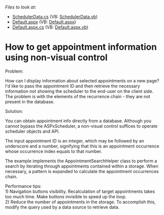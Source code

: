 <!-- default file list -->
*Files to look at*:

* [SchedulerData.cs](./CS/WebSite/App_Code/SchedulerData.cs) (VB: [SchedulerData.vb](./VB/WebSite/App_Code/SchedulerData.vb))
* [Default.aspx](./CS/WebSite/Default.aspx) (VB: [Default.aspx](./VB/WebSite/Default.aspx))
* [Default.aspx.cs](./CS/WebSite/Default.aspx.cs) (VB: [Default.aspx.vb](./VB/WebSite/Default.aspx.vb))
<!-- default file list end -->
# How to get appointment information using non-visual control


<p>Problem:</p><p>How can I display information about selected appointments on a new page? I'd like to pass the appointment ID and then retrieve the necessary information not showing the scheduler to the end-user on the client side. The problem is with the elements of the recurrence chain - they are not present in the database.</p><p>Solution:</p><p>You can obtain appointment info directly from a database. Although you cannot bypass the ASPxScheduler, a non-visual control suffices to operate scheduler objects and API. </p><p>The input appointment ID is an integer, which may be followed by an underscore and a number, signifying that this is an appointment occurrence whose occurrence index equals to that number.</p><p>The example implements the AppointmentSearchHelper class to perform a search by iterating through appointments contained within a storage. When necessary, a pattern is expanded to calculate the appointment occurrences chain.</p><p>Performance tips:<br />
1)  Navigation buttons visibility. Recalculation of target appointments takes too much time. Make buttons invisible to speed up the loop.<br />
2) Reduce the number of appointments in the storage. To accomplish this, modify the query used by a data source to retrieve data.</p>

<br/>


